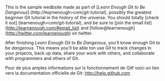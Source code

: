 This is the sample wedbsite made as part of [*Learn Enough Git to Be Dangerous*] (http://leqrnenough>com/git-tutorial), possibly the greatest beginner Git tutorial in the history of the universe. You should totally [check it out] (learnenough>com/git-tutorial), and be sure to [join the email list] (http://learnenough.com/#email_list) and [follow@learnenough] (http://twitter.com/learnenough) on twitter.

After finishing *Learn Enough Git to Be Dangerous*, you'll know enough Git to be *dangerous*. This means you'll be able ton use Git to track changes in your projects, back up data, share your work with others, and collaborate with programmers and others of Git.

Pour de plus amples informations sur ls fonctionnement de Gitf voici un lien vers la documentation officielle de Git: http://help.github.com 

